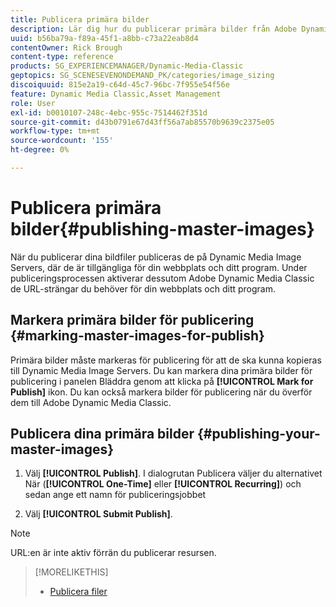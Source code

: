 ```yaml
---
title: Publicera primära bilder
description: Lär dig hur du publicerar primära bilder från Adobe Dynamic Media Classic.
uuid: b56ba79a-f89a-45f1-a8bb-c73a22eab8d4
contentOwner: Rick Brough
content-type: reference
products: SG_EXPERIENCEMANAGER/Dynamic-Media-Classic
geptopics: SG_SCENESEVENONDEMAND_PK/categories/image_sizing
discoiquuid: 815e2a19-c64d-45c7-96bc-7f955e54f56e
feature: Dynamic Media Classic,Asset Management
role: User
exl-id: b0010107-248c-4ebc-955c-7514462f351d
source-git-commit: d43b0791e67d43ff56a7ab85570b9639c2375e05
workflow-type: tm+mt
source-wordcount: '155'
ht-degree: 0%

---
```


# Publicera primära bilder{#publishing-master-images}

När du publicerar dina bildfiler publiceras de på Dynamic Media Image Servers, där de är tillgängliga för din webbplats och ditt program. Under publiceringsprocessen aktiverar dessutom Adobe Dynamic Media Classic de URL-strängar du behöver för din webbplats och ditt program.

## Markera primära bilder för publicering {#marking-master-images-for-publish}

Primära bilder måste markeras för publicering för att de ska kunna kopieras till Dynamic Media Image Servers. Du kan markera dina primära bilder för publicering i panelen Bläddra genom att klicka på **[!UICONTROL Mark for Publish]** ikon. Du kan också markera bilder för publicering när du överför dem till Adobe Dynamic Media Classic.

## Publicera dina primära bilder {#publishing-your-master-images}

1. Välj **[!UICONTROL Publish]**. I dialogrutan Publicera väljer du alternativet När (**[!UICONTROL One-Time]** eller **[!UICONTROL Recurring]**) och sedan ange ett namn för publiceringsjobbet

1. Välj **[!UICONTROL Submit Publish]**.

>[!NOTE]
>
>URL:en är inte aktiv förrän du publicerar resursen.

>[!MORELIKETHIS]
>
>* [Publicera filer](publishing-files.md#publishing_files)

